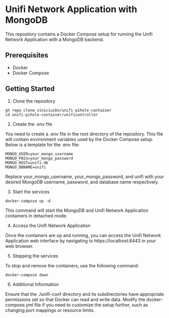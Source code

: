 # Unifi Network Application with MongoDB

This repository contains a Docker Compose setup for running the Unifi Network Application with a MongoDB backend.

## Prerequisites
- Docker
- Docker Compose

## Getting Started

1. Clone the repository
```
gh repo clone viniciusbn/unifi-pihole-container
cd unifi-pihole-container/unificontroller
```
2. Create the .env file

You need to create a .env file in the root directory of the repository. This file will contain environment variables used by the Docker Compose setup. Below is a template for the .env file:
```
MONGO_USER=your_mongo_username
MONGO_PASS=your_mongo_password
MONGO_HOST=unifi-db
MONGO_DBNAME=unifi
```
Replace your_mongo_username, your_mongo_password, and unifi with your desired MongoDB username, password, and database name respectively.

3. Start the services
```
docker-compose up -d
```
This command will start the MongoDB and Unifi Network Application containers in detached mode.

4. Access the Unifi Network Application

Once the containers are up and running, you can access the Unifi Network Application web interface by navigating to https://localhost:8443 in your web browser.

5. Stopping the services

To stop and remove the containers, use the following command:
```
docker-compose down
````

6. Additional Information

Ensure that the ./unifi-conf directory and its subdirectories have appropriate permissions set so that Docker can read and write data.
Modify the docker-compose.yml file if you need to customize the setup further, such as changing port mappings or resource limits.